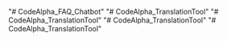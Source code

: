 "# CodeAlpha_FAQ_Chatbot" 
"# CodeAlpha_TranslationTool" 
"# CodeAlpha_TranslationTool" 
"# CodeAlpha_TranslationTool" 
"# CodeAlpha_TranslationTool" 
